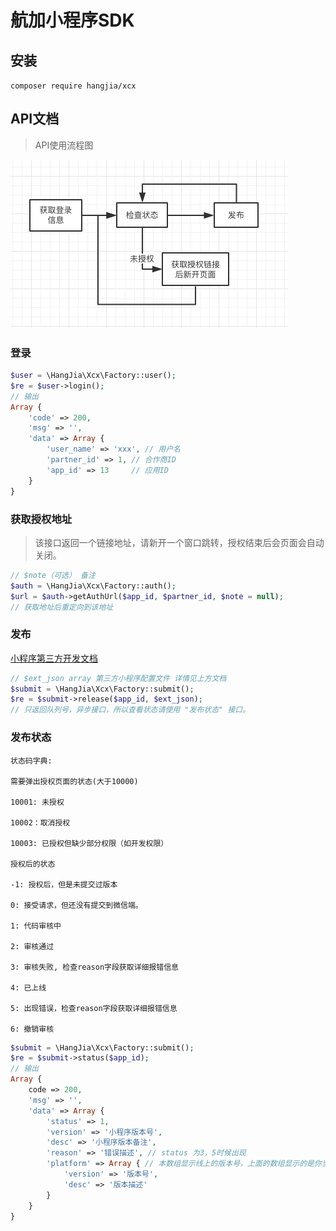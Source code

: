 # 航加小程序SDK

## 安装

`composer require hangjia/xcx`

## API文档
> API使用流程图

![流程图](./flow.png)

### 登录
```php
$user = \HangJia\Xcx\Factory::user();
$re = $user->login();
// 输出
Array {
    'code' => 200,
    'msg' => '',
    'data' => Array {
        'user_name' => 'xxx', // 用户名
        'partner_id' => 1, // 合作商ID
        'app_id' => 13     // 应用ID
    }
}
```

### 获取授权地址
> 该接口返回一个链接地址，请新开一个窗口跳转，授权结束后会页面会自动关闭。
```php
// $note（可选） 备注
$auth = \HangJia\Xcx\Factory::auth();
$url = $auth->getAuthUrl($app_id, $partner_id, $note = null);
// 获取地址后重定向到该地址
```
### 发布
[小程序第三方开发文档](https://developers.weixin.qq.com/miniprogram/dev/devtools/ext.html)
```php
// $ext_json array 第三方小程序配置文件 详情见上方文档
$submit = \HangJia\Xcx\Factory::submit();
$re = $submit->release($app_id, $ext_json);
// 只返回队列号，异步接口，所以查看状态请使用 "发布状态" 接口。
```

### 发布状态
```
状态码字典:

需要弹出授权页面的状态(大于10000)

10001: 未授权

10002：取消授权

10003: 已授权但缺少部分权限（如开发权限）

授权后的状态

-1: 授权后，但是未提交过版本

0: 接受请求，但还没有提交到微信端。

1: 代码审核中

2: 审核通过

3: 审核失败, 检查reason字段获取详细报错信息

4: 已上线

5: 出现错误，检查reason字段获取详细报错信息

6: 撤销审核
```
```php
$submit = \HangJia\Xcx\Factory::submit();
$re = $submit->status($app_id);
// 输出
Array {
    code => 200,
    'msg' => '',
    'data' => Array {
        'status' => 1,
        'version' => '小程序版本号',
        'desc' => '小程序版本备注',
        'reason' => '错误描述', // status 为3，5时候出现
        'platform' => Array { // 本数组显示线上的版本号，上面的数组显示的是你当前提交的版本信息
            'version' => '版本号',
            'desc' => '版本描述'
        }
    }
}
```
